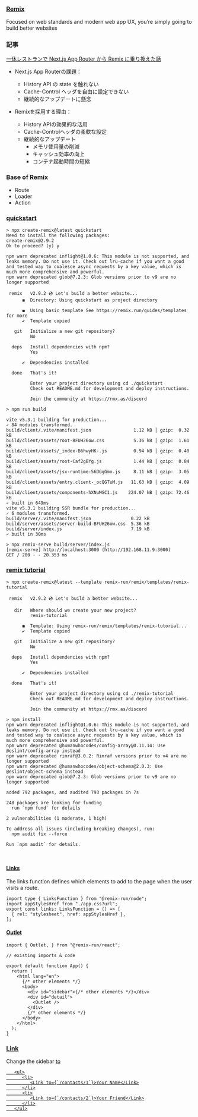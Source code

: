### [Remix](https://remix.run/)

Focused on web standards and modern web app UX, you’re simply going to build better websites

### 記事
[一休レストランで Next.js App Router から Remix に乗り換えた話](https://user-first.ikyu.co.jp/entry/2023/12/15/093427)

- Next.js App Routerの課題：
   - History API の state を触れない
   - Cache-Control ヘッダを自由に設定できない
   - 継続的なアップデートに懸念

- Remixを採用する理由：
   - History APIの効果的な活用
   - Cache-Controlヘッダの柔軟な設定
   - 継続的なアップデート
      - メモリ使用量の削減
      - キャッシュ効率の向上
      - コンテナ起動時間の短縮

### Base of Remix
- Route
- Loader
- Action


### [quickstart](https://remix.run/docs/en/2.9.2/start/quickstart)
```
> npx create-remix@latest quickstart
Need to install the following packages:
create-remix@2.9.2
Ok to proceed? (y) y

npm warn deprecated inflight@1.0.6: This module is not supported, and leaks memory. Do not use it. Check out lru-cache if you want a good and tested way to coalesce async requests by a key value, which is much more comprehensive and powerful.
npm warn deprecated glob@7.2.3: Glob versions prior to v9 are no longer supported

 remix   v2.9.2 💿 Let's build a better website...
      ◼  Directory: Using quickstart as project directory

      ◼  Using basic template See https://remix.run/guides/templates for more
      ✔  Template copied

   git   Initialize a new git repository?
         No

  deps   Install dependencies with npm?
         Yes

      ✔  Dependencies installed

  done   That's it!

         Enter your project directory using cd ./quickstart
         Check out README.md for development and deploy instructions.

         Join the community at https://rmx.as/discord

> npm run build

vite v5.3.1 building for production...
✓ 84 modules transformed.
build/client/.vite/manifest.json                1.12 kB │ gzip:  0.32 kB
build/client/assets/root-BFUH26ow.css           5.36 kB │ gzip:  1.61 kB
build/client/assets/_index-B6hwyHK-.js          0.94 kB │ gzip:  0.40 kB
build/client/assets/root-Caf2gBYg.js            1.44 kB │ gzip:  0.84 kB
build/client/assets/jsx-runtime-56DGgGmo.js     8.11 kB │ gzip:  3.05 kB
build/client/assets/entry.client-_ocQGTuM.js   11.63 kB │ gzip:  4.09 kB
build/client/assets/components-hXNuMGC1.js    224.07 kB │ gzip: 72.46 kB
✓ built in 649ms
vite v5.3.1 building SSR bundle for production...
✓ 6 modules transformed.
build/server/.vite/manifest.json               0.22 kB
build/server/assets/server-build-BFUH26ow.css  5.36 kB
build/server/index.js                          7.19 kB
✓ built in 30ms

> npx remix-serve build/server/index.js
[remix-serve] http://localhost:3000 (http://192.168.11.9:3000)
GET / 200 - - 20.353 ms

```

### [remix tutorial](https://remix.run/docs/en/2.9.2/start/tutorial#remix-tutorial)

```
> npx create-remix@latest --template remix-run/remix/templates/remix-tutorial

 remix   v2.9.2 💿 Let's build a better website...

   dir   Where should we create your new project?
         remix-tutorial

      ◼  Template: Using remix-run/remix/templates/remix-tutorial...
      ✔  Template copied

   git   Initialize a new git repository?
         No

  deps   Install dependencies with npm?
         Yes

      ✔  Dependencies installed

  done   That's it!

         Enter your project directory using cd ./remix-tutorial
         Check out README.md for development and deploy instructions.

         Join the community at https://rmx.as/discord

> npm install        
npm warn deprecated inflight@1.0.6: This module is not supported, and leaks memory. Do not use it. Check out lru-cache if you want a good and tested way to coalesce async requests by a key value, which is much more comprehensive and powerful.
npm warn deprecated @humanwhocodes/config-array@0.11.14: Use @eslint/config-array instead
npm warn deprecated rimraf@3.0.2: Rimraf versions prior to v4 are no longer supported
npm warn deprecated @humanwhocodes/object-schema@2.0.3: Use @eslint/object-schema instead
npm warn deprecated glob@7.2.3: Glob versions prior to v9 are no longer supported

added 792 packages, and audited 793 packages in 7s

248 packages are looking for funding
  run `npm fund` for details

2 vulnerabilities (1 moderate, 1 high)

To address all issues (including breaking changes), run:
  npm audit fix --force

Run `npm audit` for details.



```


#### [Links](https://remix.run/docs/en/2.9.2/route/links)

The links function defines which <link> elements to add to the page when the user visits a route.

```
import type { LinksFunction } from "@remix-run/node";
import appStylesHref from "./app.css?url";
export const links: LinksFunction = () => [
  { rel: "stylesheet", href: appStylesHref },
];
```

#### [Outlet](https://remix.run/docs/en/2.9.2/components/outlet)
```
import { Outlet, } from "@remix-run/react";

// existing imports & code

export default function App() {
  return (
    <html lang="en">
      {/* other elements */}
      <body>
        <div id="sidebar">{/* other elements */}</div>
        <div id="detail">
          <Outlet />
        </div>
        {/* other elements */}
      </body>
    </html>
  );
}
```

### [Link](https://remix.run/docs/en/2.9.2/components/link)

Change the sidebar <a href> to <Link to>


```
   <ul>
      <li>
         <Link to={`/contacts/1`}>Your Name</Link>
      </li>
      <li>
         <Link to={`/contacts/2`}>Your Friend</Link>
      </li>
   </ul>
```
